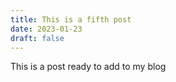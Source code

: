 ```yaml
---
title: This is a fifth post
date: 2023-01-23
draft: false
---
```

This is a post ready to add to my blog
